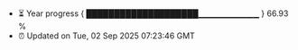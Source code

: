 - ⏳ Year progress { ████████████████████▁▁▁▁▁▁▁▁▁▁ } 66.93 %
- ⏰ Updated on Tue, 02 Sep 2025 07:23:46 GMT

